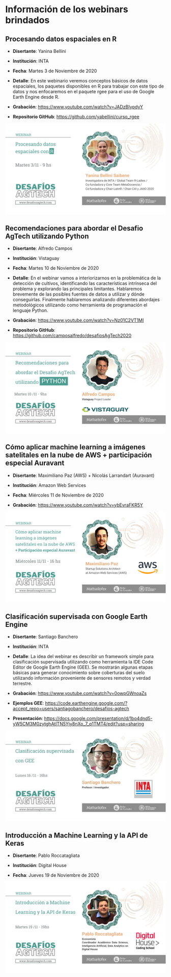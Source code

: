 # Información de los webinars brindados

## Procesando datos espaciales en R

-   **Disertante**: Yanina Bellini

-   **Institución**: INTA

-   **Fecha**: Martes 3 de Noviembre de 2020

-   **Detalle**: En este webinario veremos conceptos básicos de datos espaciales, los paquetes disponibles en R para trabajar con este tipo de datos y nos enfocaremos en el paquete rgee para el uso de Google Earth Engine desde R.

-   **Grabación**: <https://www.youtube.com/watch?v=JADzBIypdyY>

-   **Repositorio GitHub**: <https://github.com/yabellini/curso_rgee>

![](images/webinar-r.jpg)

## Recomendaciones para abordar el Desafio AgTech utilizando Python

-   **Disertante**: Alfredo Campos

-   **Institución**: Vistaguay

-   **Fecha**: Martes 10 de Noviembre de 2020

-   **Detalle**: En el webinar vamos a interiorizarnos en la problemática de la detección de cultivos, identificando las características intrínseca del problema y explorando las principales limitantes. Hablaremos brevemente de las posibles fuentes de datos a utilizar y dónde conseguirlas. Finalmente hablaremos analizando diferentes abordajes metodológicos utilizando como herramienta de programación el lenguaje Python.

-   **Grabación**: <https://www.youtube.com/watch?v=Nz01C2VT1MI>

-   **Repositorio GitHub**: <https://github.com/camposalfredo/desafiosAgTech2020>

![](images/webinar-python.jpg)

## Cómo aplicar machine learning a imágenes satelitales en la nube de AWS + participación especial Auravant

-   **Disertante**: Maximiliano Paz (AWS) + Nicolás Larrandart (Auravant)

-   **Institución**: Amazon Web Services

-   **Fecha**: Miércoles 11 de Noviembre de 2020

-   **Grabación**: <https://www.youtube.com/watch?v=ybEvraFKR5Y>

![](images/webinar-aws.png)

## Clasificación supervisada con Google Earth Engine

-   **Disertante**: Santiago Banchero

-   **Institución**: INTA

-   **Detalle**: La idea del webinar es describir un framework simple para clasificación supervisada utilizando como herramienta la IDE Code Editor de Google Earth Engine (GEE). Se mostrarán algunas etapas básicas para generar conocimiento sobre coberturas del suelo utilizando información proveniente de sensores remotos y verdad terrestre.

-   **Grabación**: <https://www.youtube.com/watch?v=0owpGWnoaZs>

-   **Ejemplos GEE**: <https://code.earthengine.google.com/?accept_repo=users/santiagobanchero/desafios-agtech>

-   **Presentación**: <https://docs.google.com/presentation/d/1bo4dnd5-yW5CM3M0zytghAtITN5Yjy8nXo_7_q1TMT4/edit?usp=sharing>

![](images/webinar-gee.jpg)

## Introducción a Machine Learning y la API de Keras

-   **Disertante**: Pablo Roccatagliata

-   **Institución**: Digital House

-   **Fecha**: Jueves 19 de Noviembre de 2020

![](images/webinar-digitalhouse.jpg)
